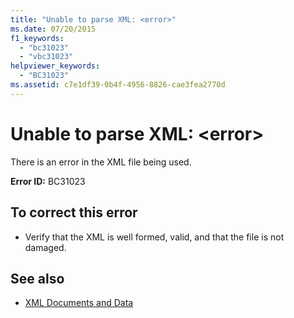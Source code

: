 ```yaml
---
title: "Unable to parse XML: <error>"
ms.date: 07/20/2015
f1_keywords: 
  - "bc31023"
  - "vbc31023"
helpviewer_keywords: 
  - "BC31023"
ms.assetid: c7e1df39-0b4f-4956-8826-cae3fea2770d
---
```

# Unable to parse XML: \<error>
There is an error in the XML file being used.  
  
 **Error ID:** BC31023  
  
## To correct this error  
  
- Verify that the XML is well formed, valid, and that the file is not damaged.  
  
## See also

- [XML Documents and Data](../../standard/data/xml/index.md)
